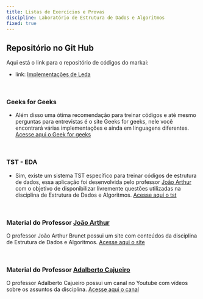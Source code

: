 ```yaml
---
title: Listas de Exercícios e Provas
discipline: Laboratório de Estrutura de Dados e Algoritmos
fixed: true
---
```


## Repositório no Git Hub
Aqui está o link para o repositório de códigos do markai:
- link: <a href= "https://github.com/EduardaFarias/markai-codigos/tree/master/eda" target= "_blank" > Implementações de Leda </a>

<br>

### Geeks for Geeks
- Além disso uma ótima recomendação para treinar códigos e até mesmo perguntas para entrevistas é o site
  Geeks for geeks, nele você encontrará várias implementações e ainda em linguagens diferentes.
<a href= "https://www.google.com/url?sa=t&rct=j&q=&esrc=s&source=web&cd=&cad=rja&uact=8&ved=2ahUKEwim1sjW1sf9AhWySjABHWoGB6QQFnoECAgQAQ&url=https%3A%2F%2Fwww.geeksforgeeks.org%2F&usg=AOvVaw1dl_KozKUK3hHWc8sda1Zw" target= "_blank" > Acesse aqui o Geek for geeks </a>

<br>

### TST - EDA
- Sim, existe um sistema TST específico para treinar códigos de estrutura de dados, essa aplicação foi desenvolvida pelo professor <a href= "https://joaoarthurbm.github.io/" target= "_blank" > João Arthur</a> com o objetivo de disponibilizar livremente questões utilizadas na disciplina de Estrutura de Dados e Algoritmos.
<a href= "http://tst-eda.splab.ufcg.edu.br/#!/" target= "_blank" >Acesse aqui o tst</a>

<br>

### Material do Professor <a href= "https://joaoarthurbm.github.io/" target= "_blank" > João Arthur</a>
O professor João Arthur Brunet possui um site com conteúdos da disciplina de Estrutura de Dados e Algoritmos.
<a href= "https://joaoarthurbm.github.io/eda/" target= "_blank" >Acesse aqui o site</a>

<br>

### Material do Professor  <a href= "https://sites.google.com/site/adalbertocajueiro/" target= "_blank" > Adalberto Cajueiro</a>
O professor Adalberto Cajueiro possui um canal no Youtube com vídeos sobre os assuntos da disciplina.
<a href= "https://www.youtube.com/@adalbertocajueirodefarias9516/videos" target= "_blank" >Acesse aqui o canal</a>

<br>

